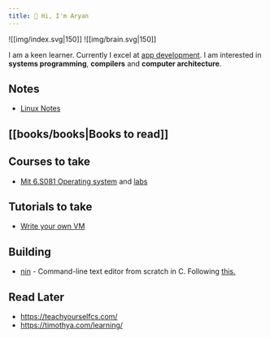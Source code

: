 ```yaml
---
title: 🤚 Hi, I'm Aryan
---
```

![[img/index.svg|150]] ![[img/brain.svg|150]]


I am a keen learner. Currently I excel at [app development](https://aryana101a.github.io). I am interested in **systems programming**, **compilers** and **computer architecture**.


## Notes
- <a href="notes/linuxNotes.pdf">Linux Notes</a>

## [[books/books|Books to read]]


## Courses to take
- [Mit 6.S081 Operating system](https://www.youtube.com/playlist?list=PLTsf9UeqkReZHXWY9yJvTwLJWYYPcKEqK) and [labs](https://pdos.csail.mit.edu/6.S081/2021/labs/)

## Tutorials to take
- [Write your own VM](https://www.jmeiners.com/lc3-vm/ "Ctrl + Click to open https://www.jmeiners.com/lc3-vm/ in a new tab")

## Building
- [nin](https://github.com/aryanA101a/nin)  - Command-line text editor from scratch in C. Following [this.](https://viewsourcecode.org/snaptoken/kilo/index.html)

## Read Later
- https://teachyourselfcs.com/
- https://timothya.com/learning/